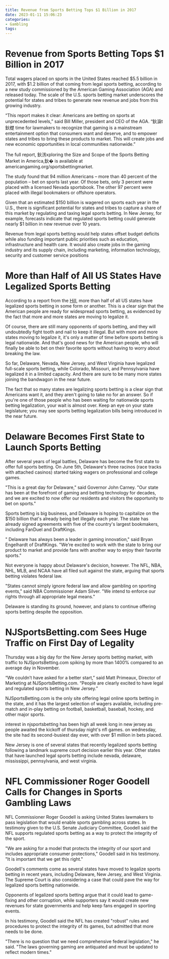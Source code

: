 ```yaml
---
title: Revenue from Sports Betting Tops $1 Billion in 2017
date: 2023-01-11 15:06:23
categories:
- Gambling
tags:
---
```



#  Revenue from Sports Betting Tops $1 Billion in 2017

Total wagers placed on sports in the United States reached $5.5 billion in 2017, with $1.2 billion of that coming from legal sports betting, according to a new study commissioned by the American Gaming Association (AGA) and released today. The scale of the U.S. sports betting market underscores the potential for states and tribes to generate new revenue and jobs from this growing industry.

“This report makes it clear: Americans are betting on sports at unprecedented levels,” said Bill Miller, president and CEO of the AGA. “鈥淚t鈥檚 time for lawmakers to recognize that gaming is a mainstream entertainment option that consumers want and deserve, and to empower states and tribes to bring these products to market. This will create jobs and new economic opportunities in local communities nationwide.”

The full report, 鈥淓xploring the Size and Scope of the Sports Betting Market in America,鈥� is available at americangaming.org/sportsbettingmarket.

The study found that 94 million Americans – more than 40 percent of the population – bet on sports last year. Of those bets, only 3 percent were placed with a licensed Nevada sportsbook. The other 97 percent were placed with illegal bookmakers or offshore operators.

Given that an estimated $150 billion is wagered on sports each year in the U.S., there is significant potential for states and tribes to capture a share of this market by regulating and taxing legal sports betting. In New Jersey, for example, forecasts indicate that regulated sports betting could generate nearly $1 billion in new revenue over 10 years.

Revenue from legal sports betting would help states offset budget deficits while also funding important public priorities such as education, infrastructure and health care. It would also create jobs in the gaming industry and its supply chain, including marketing, information technology, security and customer service positions

#  More than Half of All US States Have Legalized Sports Betting

According to a report from the <a href="https://thehill.com/blogs/congress-blog/judicial/406456-graham-america-is-ready-for-sports-gambling">Hill</a>, more than half of all US states have legalized sports betting in some form or another. This is a clear sign that the American people are ready for widespread sports betting, as evidenced by the fact that more and more states are moving to legalize it.

Of course, there are still many opponents of sports betting, and they will undoubtedly fight tooth and nail to keep it illegal. But with more and more states moving to legalize it, it's only a matter of time before sports betting is legal nationwide. And that's good news for the American people, who will finally be able to bet on their favorite sports without having to worry about breaking the law.

So far, Delaware, Nevada, New Jersey, and West Virginia have legalized full-scale sports betting, while Colorado, Missouri, and Pennsylvania have legalized it in a limited capacity. And there are sure to be many more states joining the bandwagon in the near future.

The fact that so many states are legalizing sports betting is a clear sign that Americans want it, and they aren't going to take no for an answer. So if you're one of those people who has been waiting for nationwide sports betting legalization, your wait is almost over. Keep an eye on your state legislature; you may see sports betting legalization bills being introduced in the near future.

#  Delaware Becomes First State to Launch Sports Betting

After several years of legal battles, Delaware has become the first state to offer full sports betting. On June 5th, Delaware's three racinos (race tracks with attached casinos) started taking wagers on professional and college games.

"This is a great day for Delaware," said Governor John Carney. "Our state has been at the forefront of gaming and betting technology for decades, and we are excited to now offer our residents and visitors the opportunity to bet on sports."

Sports betting is big business, and Delaware is hoping to capitalize on the $150 billion that's already being bet illegally each year. The state has already signed agreements with five of the country's largest bookmakers, including FanDuel and DraftKings.

" Delaware has always been a leader in gaming innovation," said Bryan Engelhardt of DraftKings. "We're excited to work with the state to bring our product to market and provide fans with another way to enjoy their favorite sports."

Not everyone is happy about Delaware's decision, however. The NFL, NBA, NHL, MLB, and NCAA have all filed suit against the state, arguing that sports betting violates federal law.

"States cannot simply ignore federal law and allow gambling on sporting events," said NBA Commissioner Adam Silver. "We intend to enforce our rights through all appropriate legal means."

Delaware is standing its ground, however, and plans to continue offering sports betting despite the opposition.

#  NJSportsBetting.com Sees Huge Traffic on First Day of Legality

Thursday was a big day for the New Jersey sports betting market, with traffic to NJSportsBetting.com spiking by more than 1400% compared to an average day in November.

“We couldn’t have asked for a better start,” said Matt Primeaux, Director of Marketing at NJSportsBetting.com. “People are clearly excited to have legal and regulated sports betting in New Jersey.”

NJSportsBetting.com is the only site offering legal online sports betting in the state, and it has the largest selection of wagers available, including pre-match and in-play betting on football, basketball, baseball, hockey, and other major sports.

 interest in njsportsbetting has been high all week long in new jersey as people awaited the kickoff of thursday night's nfl games. on wednesday, the site had its second-busiest day ever, with over $1 million in bets placed.

New Jersey is one of several states that recently legalized sports betting following a landmark supreme court decision earlier this year. Other states that have launched legal sports betting include nevada, delaware, mississippi, pennsylvania, and west virginia.

#  NFL Commissioner Roger Goodell Calls for Changes in Sports Gambling Laws

NFL Commissioner Roger Goodell is asking United States lawmakers to pass legislation that would enable sports gambling across states. In testimony given to the U.S. Senate Judiciary Committee, Goodell said the NFL supports regulated sports betting as a way to protect the integrity of the sport.

"We are asking for a model that protects the integrity of our sport and includes appropriate consumer protections," Goodell said in his testimony. "It is important that we get this right."

Goodell's comments come as several states have moved to legalize sports betting in recent years, including Delaware, New Jersey, and West Virginia. The Supreme Court is also considering a case that could pave the way for legalized sports betting nationwide.

Opponents of legalized sports betting argue that it could lead to game-fixing and other corruption, while supporters say it would create new revenues for state governments and help keep fans engaged in sporting events.

In his testimony, Goodell said the NFL has created "robust" rules and procedures to protect the integrity of its games, but admitted that more needs to be done.

"There is no question that we need comprehensive federal legislation," he said. "The laws governing gaming are antiquated and must be updated to reflect modern times."
